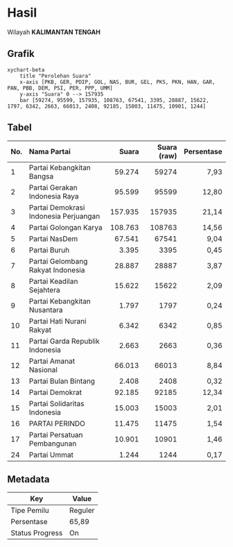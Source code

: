 # Hasil

Wilayah **KALIMANTAN TENGAH**

## Grafik

```mermaid
xychart-beta
    title "Perolehan Suara"
    x-axis [PKB, GER, PDIP, GOL, NAS, BUR, GEL, PKS, PKN, HAN, GAR, PAN, PBB, DEM, PSI, PER, PPP, UMM]
    y-axis "Suara" 0 --> 157935
    bar [59274, 95599, 157935, 108763, 67541, 3395, 28887, 15622, 1797, 6342, 2663, 66013, 2408, 92185, 15003, 11475, 10901, 1244]
```

## Tabel

| No. | Nama Partai                           | Suara   | Suara (raw) | Persentase |
|:--- |:------------------------------------- | -------:| -----------:| ----------:|
| 1   | Partai Kebangkitan Bangsa             | 59.274  | 59274       | 7,93       |
| 2   | Partai Gerakan Indonesia Raya         | 95.599  | 95599       | 12,80      |
| 3   | Partai Demokrasi Indonesia Perjuangan | 157.935 | 157935      | 21,14      |
| 4   | Partai Golongan Karya                 | 108.763 | 108763      | 14,56      |
| 5   | Partai NasDem                         | 67.541  | 67541       | 9,04       |
| 6   | Partai Buruh                          | 3.395   | 3395        | 0,45       |
| 7   | Partai Gelombang Rakyat Indonesia     | 28.887  | 28887       | 3,87       |
| 8   | Partai Keadilan Sejahtera             | 15.622  | 15622       | 2,09       |
| 9   | Partai Kebangkitan Nusantara          | 1.797   | 1797        | 0,24       |
| 10  | Partai Hati Nurani Rakyat             | 6.342   | 6342        | 0,85       |
| 11  | Partai Garda Republik Indonesia       | 2.663   | 2663        | 0,36       |
| 12  | Partai Amanat Nasional                | 66.013  | 66013       | 8,84       |
| 13  | Partai Bulan Bintang                  | 2.408   | 2408        | 0,32       |
| 14  | Partai Demokrat                       | 92.185  | 92185       | 12,34      |
| 15  | Partai Solidaritas Indonesia          | 15.003  | 15003       | 2,01       |
| 16  | PARTAI PERINDO                        | 11.475  | 11475       | 1,54       |
| 17  | Partai Persatuan Pembangunan          | 10.901  | 10901       | 1,46       |
| 24  | Partai Ummat                          | 1.244   | 1244        | 0,17       |


## Metadata

| Key             | Value   |
| --------------- | ------- |
| Tipe Pemilu     | Reguler |
| Persentase      | 65,89   |
| Status Progress | On      |



